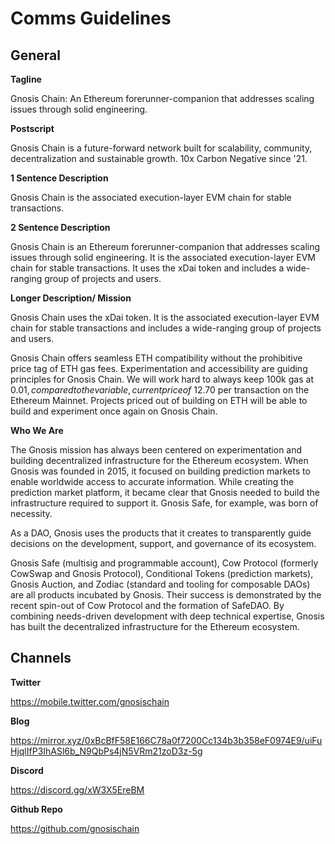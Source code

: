 # **Comms Guidelines**


## **General**

**Tagline**

Gnosis Chain: An Ethereum forerunner-companion that addresses scaling issues through solid engineering.

**Postscript**

Gnosis Chain is a future-forward network built for scalability, community, decentralization and sustainable growth. 10x Carbon Negative since '21.

**1 Sentence Description**

Gnosis Chain is the associated execution-layer EVM chain for stable transactions. 

**2 Sentence Description**

Gnosis Chain is an Ethereum forerunner-companion that addresses scaling issues through solid engineering. It is the associated execution-layer EVM chain for stable transactions. It uses the xDai token and includes a wide-ranging group of projects and users.

**Longer Description/ Mission**

Gnosis Chain uses the xDai token. It is the associated execution-layer EVM chain for stable transactions and includes a wide-ranging group of projects and users.

Gnosis Chain offers seamless ETH compatibility without the prohibitive price tag of ETH gas fees. Experimentation and accessibility are guiding principles for Gnosis Chain. We will work hard to always keep 100k gas at $0.01, compared to the variable, current price of ~$12.70 per transaction on the Ethereum Mainnet. Projects priced out of building on ETH will be able to build and experiment once again on Gnosis Chain.

**Who We Are**

The Gnosis mission has always been centered on experimentation and building decentralized infrastructure for the Ethereum ecosystem. When Gnosis was founded in 2015, it focused on building prediction markets to enable worldwide access to accurate information. While creating the prediction market platform, it became clear that Gnosis needed to build the infrastructure required to support it. Gnosis Safe, for example, was born of necessity.

As a DAO, Gnosis uses the products that it creates to transparently guide decisions on the development, support, and governance of its ecosystem.

Gnosis Safe (multisig and programmable account), Cow Protocol (formerly CowSwap and Gnosis Protocol), Conditional Tokens (prediction markets), Gnosis Auction, and Zodiac (standard and tooling for composable DAOs) are all products incubated by Gnosis. Their success is demonstrated by the recent spin-out of Cow Protocol and the formation of SafeDAO. By combining needs-driven development with deep technical expertise, Gnosis has built the decentralized infrastructure for the Ethereum ecosystem. 


## **Channels**

**Twitter**

https://mobile.twitter.com/gnosischain

**Blog**

https://mirror.xyz/0xBcBfF58E166C78a0f7200Cc134b3b358eF0974E9/uiFuHjqlIfP3IhASl6b_N9QbPs4jN5VRm21zoD3z-5g

**Discord**

https://discord.gg/xW3X5EreBM

**Github Repo**

https://github.com/gnosischain
